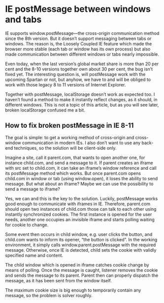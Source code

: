 # IE postMessage between windows and tabs

IE supports window.postMessage—the cross-origin communication method since the 8th version. But it doesn’t support messaging between tabs or windows. The reason is, the Loosely Coupled IE feature which made the browser more stable (each tab or window has its own process) but also made communication between different windows or tabs nearly impossible.

Even today, when the last version’s global market share is more than 20 per cent and the 8-10 versions together own about 30 per cent, the bug isn’t fixed yet. The interesting question is, will postMessage work with the upcoming Spartan or not, but anyhow, we have to and will be obliged to work with those legacy 8 to 11 versions of Internet Explorer.

Together with postMessage, localStorage doesn’t work as expected too. I haven’t found a method to make it instantly reflect changes, as it should, in different windows. This is not a topic of this article, but as you will see later, broken localStorage confused me a bit.

## How to fix broken postMessage in IE 8-11

The goal is simple: to get a working method of cross-origin and cross-window communication in modern IEs. I also don’t want to use any back-end techniques, so the solution will be client-side only.

Imagine a site, call it parent.com, that wants to open another one, for instance child.com, and send a message to it. If parent creates an iframe with src set to child.com, it can take an iframe’s window reference and call its postMessage method which works. But once parent.com opens child.com in window or tab (using window.open), it loses the ability to send message. But what about an iframe? Maybe we can use the possibility to send a message to iframe?

Yes, we can and this is the key to the solution. Luckily, postMessage works good enough to communicate with iframes in IE. Therefore, parent.com should open two instances of child.com those can talk to each other using instantly synchronized cookies. The first instance is opened for the user needs, another one occupies an invisible iframe and starts polling waiting for cookie to change.

Some event then occurs in child window, e.g. user clicks the button, and child.com wants to inform its opener, “the button is clicked”. In the working environment, it simply calls window.parent.postMessage with the required message. Otherwise, once IE is detected, child sets the cookie with validly specified name and content.

The child window which is opened in iframe catches cookie change by means of polling. Once the message is caught, listener removes the cookie and sends the message to its parent. Parent then can properly dispatch the message, as it has been sent from the window itself.

The maximum cookie size is big enough to temporarily contain any message, so the problem is solver roughly.